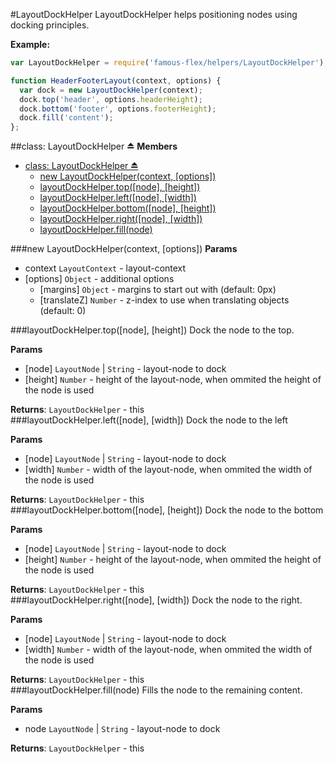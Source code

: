 <a name="module_LayoutDockHelper"></a>
#LayoutDockHelper
LayoutDockHelper helps positioning nodes using docking principles.

**Example:**

```javascript
var LayoutDockHelper = require('famous-flex/helpers/LayoutDockHelper');

function HeaderFooterLayout(context, options) {
  var dock = new LayoutDockHelper(context);
  dock.top('header', options.headerHeight);
  dock.bottom('footer', options.footerHeight);
  dock.fill('content');
};
```

<a name="exp_module_LayoutDockHelper"></a>
##class: LayoutDockHelper ⏏
**Members**

* [class: LayoutDockHelper ⏏](#exp_module_LayoutDockHelper)
  * [new LayoutDockHelper(context, [options])](#exp_new_module_LayoutDockHelper)
  * [layoutDockHelper.top([node], [height])](#module_LayoutDockHelper#top)
  * [layoutDockHelper.left([node], [width])](#module_LayoutDockHelper#left)
  * [layoutDockHelper.bottom([node], [height])](#module_LayoutDockHelper#bottom)
  * [layoutDockHelper.right([node], [width])](#module_LayoutDockHelper#right)
  * [layoutDockHelper.fill(node)](#module_LayoutDockHelper#fill)

<a name="exp_new_module_LayoutDockHelper"></a>
###new LayoutDockHelper(context, [options])
**Params**

- context `LayoutContext` - layout-context  
- \[options\] `Object` - additional options  
  - \[margins\] `Object` - margins to start out with (default: 0px)  
  - \[translateZ\] `Number` - z-index to use when translating objects (default: 0)  

<a name="module_LayoutDockHelper#top"></a>
###layoutDockHelper.top([node], [height])
Dock the node to the top.

**Params**

- \[node\] `LayoutNode` | `String` - layout-node to dock  
- \[height\] `Number` - height of the layout-node, when ommited the height of the node is used  

**Returns**: `LayoutDockHelper` - this  
<a name="module_LayoutDockHelper#left"></a>
###layoutDockHelper.left([node], [width])
Dock the node to the left

**Params**

- \[node\] `LayoutNode` | `String` - layout-node to dock  
- \[width\] `Number` - width of the layout-node, when ommited the width of the node is used  

**Returns**: `LayoutDockHelper` - this  
<a name="module_LayoutDockHelper#bottom"></a>
###layoutDockHelper.bottom([node], [height])
Dock the node to the bottom

**Params**

- \[node\] `LayoutNode` | `String` - layout-node to dock  
- \[height\] `Number` - height of the layout-node, when ommited the height of the node is used  

**Returns**: `LayoutDockHelper` - this  
<a name="module_LayoutDockHelper#right"></a>
###layoutDockHelper.right([node], [width])
Dock the node to the right.

**Params**

- \[node\] `LayoutNode` | `String` - layout-node to dock  
- \[width\] `Number` - width of the layout-node, when ommited the width of the node is used  

**Returns**: `LayoutDockHelper` - this  
<a name="module_LayoutDockHelper#fill"></a>
###layoutDockHelper.fill(node)
Fills the node to the remaining content.

**Params**

- node `LayoutNode` | `String` - layout-node to dock  

**Returns**: `LayoutDockHelper` - this  
